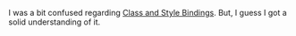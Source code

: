 I was a bit confused regarding [Class and Style Bindings](https://vuejs.org/guide/essentials/class-and-style.html). But, I guess I got a solid understanding of it.
